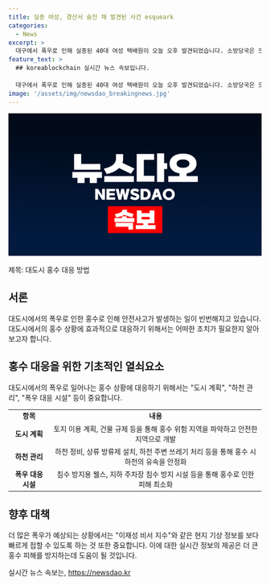 ```yaml
---
title: 실종 여성, 경산서 숨진 채 발견된 사건 esqueark
categories:
  - News
excerpt: >
  대구에서 폭우로 인해 실종된 40대 여성 택배원이 오늘 오후 발견되었습니다. 소방당국은 드론을 이용하여 수색 중, 하류 3km 떨어진 저수지에서 그녀의 시체를 찾았습니다. 유족 확인을 거쳐 시신은 영천 영남대병원으로 이송되었습니다. (150자)
feature_text: >
  ## koreablockchain 실시간 뉴스 속보입니다.

  대구에서 폭우로 인해 실종된 40대 여성 택배원이 오늘 오후 발견되었습니다. 소방당국은 드론을 이용하여 수색 중, 하류 3km 떨어진 저수지에서 그녀의 시체를 찾았습니다. 유족 확인을 거쳐 시신은 영천 영남대병원으로 이송되었습니다. (150자)
image: '/assets/img/newsdao_breakingnews.jpg'
---
```


<p><img src="/assets/img/newsdao_breakingnews.jpg" alt="koreablockchain 속보" /></p>

<p>제목: 대도시 홍수 대응 방법</p>

<h2 data-ke-size="size26">서론</h2>

<p data-ke-size="size16">대도시에서의 폭우로 인한 홍수로 인해 안전사고가 발생하는 일이 빈번해지고 있습니다. 대도시에서의 홍수 상황에 효과적으로 대응하기 위해서는 어떠한 조치가 필요한지 알아보고자 합니다.</p>

<h2 data-ke-size="size26">홍수 대응을 위한 기초적인 열쇠요소</h2>

<p data-ke-size="size16">대도시에서의 폭우로 일어나는 홍수 상황에 대응하기 위해서는 "도시 계획", "하천 관리", "폭우 대응 시설" 등이 중요합니다.</p>

<table>
  <tr>
    <td style="text-align: center; height: 17px;"><b>항목</b></td>
    <td style="text-align: center; height: 17px;"><b>내용</b></td>
  </tr>
  <tr>
    <td style="text-align: center; height: 17px;"><b>도시 계획</b></td>
    <td style="text-align: center; height: 17px;">토지 이용 계획, 건물 규제 등을 통해 홍수 위험 지역을 파악하고 안전한 지역으로 개발</td>
  </tr>
  <tr>
    <td style="text-align: center; height: 17px;"><b>하천 관리</b></td>
    <td style="text-align: center; height: 17px;">하천 정비, 상류 방류제 설치, 하천 주변 쓰레기 처리 등을 통해 홍수 시 하천의 유속을 안정화</td>
  </tr>
  <tr>
    <td style="text-align: center; height: 17px;"><b>폭우 대응 시설</b></td>
    <td style="text-align: center; height: 17px;">침수 방지용 웰스, 지하 주차장 침수 방지 시설 등을 통해 홍수로 인한 피해 최소화</td>
  </tr>
</table>

<h2 data-ke-size="size26">향후 대책</h2>

<p data-ke-size="size16">더 많은 폭우가 예상되는 상황에서는 "이재성 비서 지수"와 같은 현지 기상 정보를 보다 빠르게 접할 수 있도록 하는 것 또한 중요합니다. 이에 대한 실시간 정보의 제공은 더 큰 홍수 피해를 방지하는데 도움이 될 것입니다.</p>
실시간 뉴스 속보는, <a href="https://newsdao.kr" rel="dofollow">https://newsdao.kr</a>


